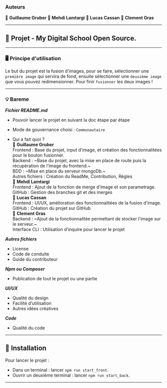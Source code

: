 ### Auteurs

👤 **Guillaume Gruber**
👤 **Mehdi Lamtargi**
👤 **Lucas Cassan**
👤 **Clement Gras**

---

## 📎 Projet - My Digital School Open Source.

---

### 🖥   **Principe d'utilisation**

Le but du projet est la fusion d'images, pour se faire, sélectionner une `première image` qui servira de fond, ensuite sélectionner une `deuxième image` que vous pouvez redimensionner.
Pour finir `fusionner` les deux images !

---

### 💡 Bareme

**_Fichier README.md_** <br>
  - Pouvoir lancer le projet en suivant la doc étape par étape <br>
  - Mode de gouvernance choisi : `Communautaire` <br>

  - Qui a fait quoi ? <br>
  👤 **Guillaume Gruber** <br>
  Frontend : Base du projet, input d'image, et création des fonctionnalitées pour le bouton fusionner. <br>
  Backend : ~Base du projet, avec la mise en place de route puis la récupération de l'image du frontend.~ <br>
  BDD : ~Mise en place du serveur mongoDb.~ <br>
  Autres fichiers : Création du ReadMe, Contribution, Règles <br>
  👤 **Mehdi Lamtargi** <br>
  Frontend : Ajout de la fonction de merge d'image et son parametrage. <br>
  GitHub : Gestion des branches git et des merges <br>
  👤 **Lucas Cassan** <br>
  Frontend : UI/UX, amélioration des fonctionnalitées de la fusion d'image. <br>
  GitHub : Création du projet sur GitHub<br>
  👤 **Clement Gras** <br>
  Backend : ~Ajout de la fonctionnalitée permettant de stocker l'image sur le serveur.~ <br>
  Interface CLI : Utilisation d'inquire pour lancer le projet

**_Autres fichiers_** <br>
  - License<br>
  - Code de conduite<br>
  - Guide du contributeur<br>

**_Npm ou Composer_** <br>
  - Publication de tout le projet ou une partie<br>

**_UI/UX_** <br>
  - Qualité du design<br>
  - Facilité d’utilisation<br>
  - Autres idées créatives<br>

**_Code_** <br>
  - Qualité du code<br>

---

## 🔨 Installation

Pour lancer le projet :

- Dans un terminal : lancer `npm run start_front`.
- Ouvrir un deuxième terminal : lancer `npm run start_back`.

---
